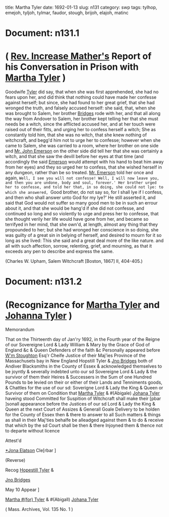 title: Martha Tyler
date: 1692-01-13
slug: n131
category: swp
tags: tylhop, emejoh, tyljoh, tylmar, faudor, stough, brijoh, elajoh, matinc




# Document: n131.1


# ( [Rev. Increase Mather's](/tag/matinc.html) Report of his Conversation in Prison with [Martha Tyler](/tag/tylmar.html) )

Goodwife [Tyler](/tag/tylmar.html) did say, that when she was first apprehended, she had no fears upon her, and did think that nothing could have made her confesse against herself; but since, she had found to her great grief, that she had wronged the truth, and falsely accused herself: she said, that, when she was brought to Salem, her brother [Bridges](/tag/brijoh.html) rode with her, and that all along the way from Andover to Salem, her brother kept telling her that she must needs be a witch, since the afflicted accused her, and at her touch were raised out of their fitts, and urging her to confess herself a witch; She as constantly told him, that she was no witch, that she knew nothing of witchcraft, and begg'd him not to urge her to confesse; however when she came to Salem, she was carried to a room, where her brother on one side and [Mr. John Emerson](/tag/emejoh.html) on the other side did tell her that she was certainly a witch, and that she saw the devill before her eyes at that time (and accordingly the said [Emerson](/tag/emejoh.html) would attempt with his hand to beat him away from her eyes) and they so urged her to confess, that she wished herself in any dungeon, rather than be so treated. [Mr. Emerson](/tag/emejoh.html) told her once and again, `Well, I see you will not confesse! Well, I will now leave you, and then you are undone, body and soul, forever.' Her brother urged her to confesse, and told her that, in so doing, she could not lye: to which she answered, `Good brother, do not say so, for I shall lye if I confess, and then who shall answer unto God for my lye?' He still asserted it, and said that God would not suffer so many good men to be in such an errour about it, and that she would be hang'd if she did not confesse, and continued so long and so violently to urge and press her to confesse, that she thought verily her life would have gone from her, and became so terrifyed in her mind, that she  own'd, at length, almost any thing that they propounded to her; but she had wronged her conscience in so doing, she was guilty of a great sin in belying of herself, and desired to mourn for it so long as she lived: This she said and a great deal more of the like nature. and all with such affection, sorrow, relenting, grief, and mourning, as that it exceeds any pen to describe and express the same.

(Charles W. Upham, Salem Witchcraft  [Boston, 1867] II, 404-405.)


# Document: n131.2


# (Recognizance for [Martha Tyler](/tag/tylmar.html) and [Johanna Tyler](/tag/tyljoh.html) )

Memorandum

That on the Thirteenth day of Jan'ry 1692, in the Fourth year of the Reigne of our Sovereigne Lord & Lady William & Mary by the Grace of God of England &c & Queen Defenders of the faith &c Personally appeared before [W'm Stoughton](/tag/stough.html) Esq'r Cheife Justice of their Maj'ies Province of the Massachusets bay in New England Hopstill Tyler & [Jno Bridges](/tag/brijoh.html) both of Andiver Blacksmiths in the County of Essex & acknowledged themselves to be joyntly & severally indebted unto our sd Sovereigne Lord & Lady & the survivor of them their Heires & Successers in the Sum of one Hundred Pounds to be levied on their or either of their Lands and Tenniments goods, & Chattles for the use of our sd: Soverigne Lord & Lady the King & Queen or Survivor of them on Condition that [Martha Tyler](/tag/tylmar.html) & #(Abigale) [Johana Tyler](/tag/tyljoh.html) haveing stood Committed for Suspition of Witchcraft shall make their [pbar ]sonall appearance before the Justices of our sd Lord & Lady the King & Queen at the next Court of Assizes & Generall Goale Delivery to be holden for the County of Essex then & there to answer to all Such matters & things as shall in their Maj'ties behalfe be alleadged against them & to do & receive that which by the sd Court shall be then & there Injoyned them & thence not to departe without licence

Attest'd

[*Jona Elatson](/tag/elajoh.html) Cle[rbar ]



(Reverse)

Recog [Hopestill Tyler](/tag/tylhop.html) &

[Jno Bridges](/tag/brijoh.html)

May 10 Appear ]

[Martha #(for) Tyler](/tag/tylmar.html) & #(Abigall) [Johana Tyler](/tag/tyljoh.html)

( Mass. Archives, Vol. 135 No. 1 )
